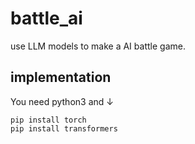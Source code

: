 # battle_ai
use LLM models to make a AI battle game.

## implementation
You need python3 and ↓
```
pip install torch
pip install transformers
```
